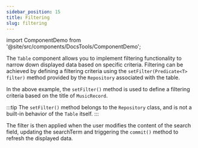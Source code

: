 ```yaml
---
sidebar_position: 15
title: Filtering
slug: filtering
---
```

import ComponentDemo from '@site/src/components/DocsTools/ComponentDemo';

The `Table` component allows you to implement filtering functionality to narrow down displayed data based on specific criteria. Filtering can be achieved by defining a filtering criteria using the `setFilter(Predicate<T> filter)` method provided by the `Repository` associated with the table.

<ComponentDemo 
path='https://eu.bbx.kitchen/webapp/controlsamples?class=addondemos.tabledemos.TableFiltering' 
javaE='https://raw.githubusercontent.com/DwcJava/ControlSamples/main/src/main/java/addondemos/tabledemos/TableFiltering.java'
height='600px'
/>

In the above example, the `setFilter()` method is used to define a filtering criteria based on the title of `MusicRecord`. 

:::tip
The `setFilter()` method belongs to the `Repository` class, and is not a built-in behavior of the `Table` itself.
:::

The filter is then applied when the user modifies the content of the search field, updating the searchTerm and triggering the `commit()` method to refresh the displayed data.